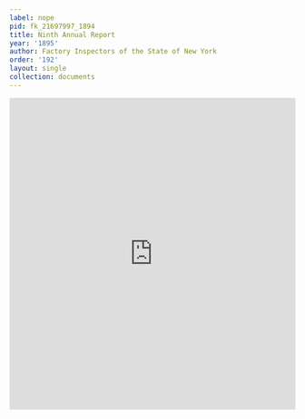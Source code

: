 ```yaml
---
label: nope
pid: fk_21697997_1894
title: Ninth Annual Report
year: '1895'
author: Factory Inspectors of the State of New York
order: '192'
layout: single
collection: documents
---
```

<iframe src="https://northwestern.app.box.com/embed/s/8gef1qqmmgwk3w9gib3z2temk6edgren?sortColumn=date&view=list" width="100%" height="550" frameborder="0" allowfullscreen webkitallowfullscreen msallowfullscreen></iframe>
